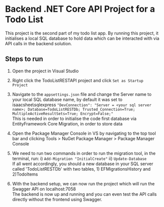 # Backend .NET Core API Project for a Todo List

This project is the second part of my todo list app.
By running this project, it initialises a local SQL database to hold data which can be interacted with via API calls in the backend solution.

## Steps to run
1) Open the project in Visual Studio
   
2) Right click the TodoListRESTAPI project and click `Set as Startup Project`
 
3) Navigate to the `appsettings.json` file and change the Server name to your local SQL database name, by default it was set to isaacshee\\sqlexpress
     `"DevConnection": "Server = <your sql server name>; Database=TodoListRESTDb; Trusted_Connection=True; MultipleActiveResultSets=True; Encrypt=False;"`\
   This is needed in order to initialise the code first database via EntityFramework Core Migration, in order to store data
   
5) Open the Package Manager Console in VS by navigating to the top tool bar and clicking Tools > NuGet Package Manager > Package Manager Console
 
6) We need to run two commands in order to run the migration tool, in the terminal, run:
   i) `Add-Migration "InitialCreate"`
   ii) `Update-Database`\
   If all went accordingly, you should a new database in your SQL server called 'TodoListRESTDb' with two tables, 1) EFMigrationsHistory and 2)TodoItems
   
7) With the backend setup, we can now run the project which will run the Swagger API on localhost:7058\
   The backend is now up and running and you can even test the API calls directly without the frontend using Swagger.
